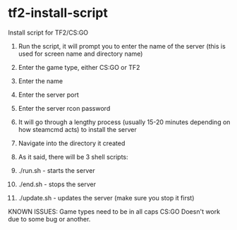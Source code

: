 tf2-install-script
==================

Install script for TF2/CS:GO




1. Run the script, it will prompt you to enter the name of the server (this is used for screen name and directory name)

2. Enter the game type, either CS:GO or TF2

3. Enter the name

4. Enter the server port

5. Enter the server rcon password

6. It will go through a lengthy process (usually 15-20 minutes depending on how steamcmd acts) to install the server

7. Navigate into the directory it created

8. As it said, there will be 3 shell scripts:
  1. ./run.sh - starts the server
  2. ./end.sh - stops the server
  3. ./update.sh - updates the server (make sure you stop it first)


KNOWN ISSUES:
Game types need to be in all caps
CS:GO Doesn't work due to some bug or another.

